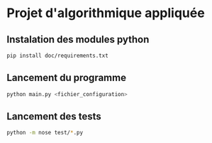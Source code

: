 # Projet d'algorithmique appliquée

## Instalation des modules python

```bash
pip install doc/requirements.txt
```

## Lancement du programme

```bash
python main.py <fichier_configuration>
```

## Lancement des tests

```bash
python -m nose test/*.py
```